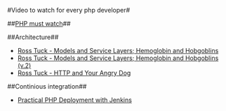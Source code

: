 #Video to watch for every php developer#

##[PHP must watch](https://github.com/phptodayorg/php-must-watch)##


##Architecture##
* [Ross Tuck - Models and Service Layers; Hemoglobin and Hobgoblins](https://www.youtube.com/watch?v=3uV3ngl1Z8g)
* [Ross Tuck - Models and Service Layers; Hemoglobin and Hobgoblins (v.2)](https://www.youtube.com/watch?v=ajhqScWECMo)
* [Ross Tuck - HTTP and Your Angry Dog](https://www.youtube.com/watch?v=2qBaMsYXtJ4)


##Continious integration##
* [Practical PHP Deployment with Jenkins](https://www.youtube.com/watch?t=29&v=gsM0mtHO9tg)
